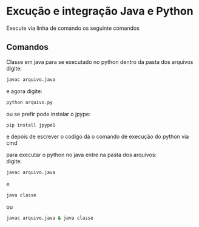 # Excução e integração Java e Python
Execute via linha de comando os seguinte comandos
## Comandos
Classe em java para se executado no python dentro da pasta dos arquivos
<br>
digite:

```bash
javac arquivo.java
```
e agora digite:
```bash
python arquivo.py
```

ou se prefir pode instalar o jpype:
```bash
pip install jpype1
```
e depois de escrever o codigo dá o comando de execução do python via cmd

para executar o python no java entre na pasta dos arquivos:
<br>
digite:

```bash
javac arquivo.java
```
e
```bash
java classe
```
ou
```bash
javac arquivo.java & java classe
```